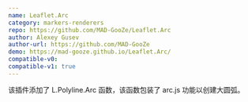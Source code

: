 ```yaml
---
name: Leaflet.Arc
category: markers-renderers
repo: https://github.com/MAD-GooZe/Leaflet.Arc
author: Alexey Gusev
author-url: https://github.com/MAD-GooZe
demo: https://mad-gooze.github.io/Leaflet.Arc/
compatible-v0:
compatible-v1: true
---
```


该插件添加了 L.Polyline.Arc 函数，该函数包装了 arc.js 功能以创建大圆弧。
